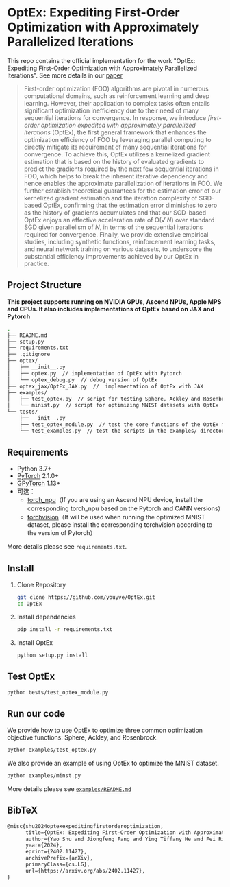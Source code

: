 # OptEx: Expediting First-Order Optimization with Approximately Parallelized Iterations

This repo contains the official implementation for the work "OptEx: Expediting First-Order Optimization with Approximately Parallelized Iterations". See more details in our [paper](https://arxiv.org/abs/2402.11427)

> First-order optimization (FOO) algorithms are pivotal in numerous computational domains, such as reinforcement learning and deep learning. However, their application to complex tasks often entails significant optimization inefficiency due to their need of many sequential iterations for convergence. In response, we introduce *first-order optimization expedited with approximately parallelized iterations* (OptEx), the first general framework that enhances the optimization efficiency of FOO by leveraging parallel computing to directly mitigate its requirement of many sequential iterations for convergence. To achieve this, OptEx utilizes a kernelized gradient estimation that is based on the history of evaluated gradients to predict the gradients required by the next few sequential iterations in FOO, which helps to break the inherent iterative dependency and hence enables the approximate parallelization of iterations in FOO. We further establish theoretical guarantees for the estimation error of our kernelized gradient estimation and the iteration complexity of SGD-based OptEx, confirming that the estimation error diminishes to zero as the history of gradients accumulates and that our SGD-based OptEx enjoys an effective acceleration rate of Θ(*√* *N*) over standard SGD given parallelism of *N*, in terms of the sequential iterations required for convergence. Finally, we provide extensive empirical studies, including synthetic functions, reinforcement learning tasks, and neural network training on various datasets, to underscore the substantial efficiency improvements achieved by our OptEx in practice.



## Project Structure

**This project supports running on NVIDIA GPUs, Ascend NPUs, Apple MPS and CPUs. It also includes implementations of OptEx based on JAX and Pytorch**

```bash
.
├── README.md
├── setup.py
├── requirements.txt
├── .gitignore
├── optex/
│   ├── __init__.py
│   ├── optex.py  // implementation of OptEx with Pytorch
│   └── optex_debug.py  // debug version of OptEx
├── optex_jax/OptEx_JAX.py  //  implementation of OptEx with JAX
├── examples/
│   ├── test_optex.py  // script for testing Sphere, Ackley and Rosenbrock
│   └── minist.py  // script for optimizing MNIST datasets with OptEx
└── tests/
    ├── __init__.py
    ├── test_optex_module.py  // test the core functions of the OptEx module
    └── test_examples.py  // test the scripts in the examples/ directory
```



## Requirements

- Python 3.7+
- [PyTorch](https://pytorch.org/) 2.1.0+
- [GPyTorch](https://gpytorch.ai/) 1.13+
- 可选：
  - [torch_npu](https://gitee.com/ascend/pytorch/)（If you are using an Ascend NPU device, install the corresponding torch_npu based on the Pytorch and CANN versions）
  - [torchvision](https://github.com/pytorch/vision#installation)（It will be used when running the optimized MNIST dataset, please install the corresponding torchvision according to the version of Pytorch）

More details please see `requirements.txt`.



## Install

1. Clone Repository

   ```bash
   git clone https://github.com/youyve/OptEx.git
   cd OptEx
   ```

2. Install dependencies

   ```bash
   pip install -r requirements.txt
   ```

3. Install OptEx

   ```bash
   python setup.py install
   ```



## Test OptEx

```bash
python tests/test_optex_module.py
```



## Run our code

We provide how to use OptEx to optimize three common optimization objective functions: Sphere, Ackley, and Rosenbrock.

```bash
python examples/test_optex.py
```

We also provide an example of using OptEx to optimize the MNIST dataset.

```bash
python examples/minst.py
```

More details please see [`examples/README.md`](examples/README.md)



## BibTeX

```tex
@misc{shu2024optexexpeditingfirstorderoptimization,
      title={OptEx: Expediting First-Order Optimization with Approximately Parallelized Iterations}, 
      author={Yao Shu and Jiongfeng Fang and Ying Tiffany He and Fei Richard Yu},
      year={2024},
      eprint={2402.11427},
      archivePrefix={arXiv},
      primaryClass={cs.LG},
      url={https://arxiv.org/abs/2402.11427}, 
}
```